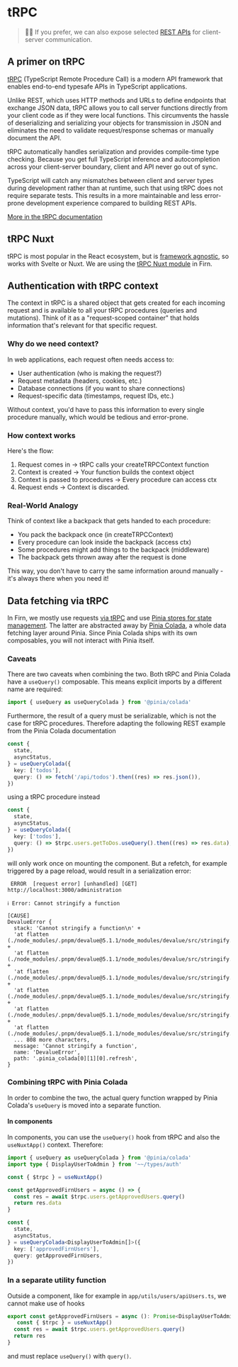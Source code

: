 # tRPC

> 😮‍💨 If you prefer, we can also expose selected [REST APIs](./api.md) for client-server communication.

## A primer on tRPC

[tRPC](https://trpc.io) (TypeScript Remote Procedure Call) is a modern API framework that enables end-to-end typesafe APIs in TypeScript applications.

Unlike REST, which uses HTTP methods and URLs to define endpoints that exchange JSON data, tRPC allows you to call server functions directly from your client code as if they were local functions. This circumvents the hassle of deserializing and serializing your objects for transmission in JSON and eliminates the need to validate request/response schemas or manually document the API.

tRPC automatically handles serialization and provides compile-time type checking. Because you get full TypeScript inference and autocompletion across your client-server boundary, client and API never go out of sync.

TypeScript will catch any mismatches between client and server types during development rather than at runtime, such that using tRPC does not require separate tests. This results in a more maintainable and less error-prone development experience compared to building REST APIs.

[More in the tRPC documentation](https://trpc.io/docs#an-alternative-to-traditional-rest-or-graphql)

## tRPC Nuxt

tRPC is most popular in the React ecosystem, but is [framework agnostic](https://trpc.io/docs/community/awesome-trpc#frontend-frameworks), so works with Svelte or Nuxt. We are using the [tRPC Nuxt module](https://github.com/wobsoriano/trpc-nuxt) in Firn.

## Authentication with tRPC context

The context in tRPC is a shared object that gets created for each incoming request and is available to all your tRPC procedures (queries and mutations). Think of it as a "request-scoped container" that holds information that's relevant for that specific request.

### Why do we need context?

In web applications, each request often needs access to:

- User authentication (who is making the request?)
- Request metadata (headers, cookies, etc.)
- Database connections (if you want to share connections)
- Request-specific data (timestamps, request IDs, etc.)

Without context, you'd have to pass this information to every single procedure manually, which would be tedious and error-prone.

### How context works

Here's the flow:

1. Request comes in → tRPC calls your createTRPCContext function
2. Context is created → Your function builds the context object
3. Context is passed to procedures → Every procedure can access ctx
4. Request ends → Context is discarded.

### Real-World Analogy

Think of context like a backpack that gets handed to each procedure:

- You pack the backpack once (in createTRPCContext)
- Every procedure can look inside the backpack (access ctx)
- Some procedures might add things to the backpack (middleware)
- The backpack gets thrown away after the request is done

This way, you don't have to carry the same information around manually - it's always there when you need it!

## Data fetching via tRPC

In Firn, we mostly use requests [via tRPC](https://trpc-nuxt.pages.dev/) and use [Pinia stores for state management](https://vueschool.io/lessons/introduction-to-pinia?friend=vuerouter&utm_source=pinia). The latter are abstracted away by [Pinia Colada](https://pinia-colada.esm.dev/), a whole data fetching layer around Pinia. Since Pinia Colada ships with its own composables, you will not interact with Pinia itself.

### Caveats

There are two caveats when combining the two. Both tRPC and Pinia Colada have a `useQuery()` composable. This means explicit imports by a different name are required:

```ts
import { useQuery as useQueryColada } from '@pinia/colada'
```

Furthermore, the result of a query must be serializable, which is not the case for tRPC procedures. Therefore adapting the following REST example from the Pinia Colada documentation

```ts
const {
  state,
  asyncStatus,
} = useQueryColada({
  key: ['todos'],
  query: () => fetch('/api/todos').then((res) => res.json()),
})
```

using a tRPC procedure instead

```ts
const {
  state,
  asyncStatus,
} = useQueryColada({
  key: ['todos'],
  query: () => $trpc.users.getToDos.useQuery().then((res) => res.data),
})
```

will only work once on mounting the component. But a refetch, for example triggered by a page reload, would result in a serialization error:

```console
 ERROR  [request error] [unhandled] [GET] http://localhost:3000/administration

ℹ Error: Cannot stringify a function

[CAUSE]
DevalueError {
  stack: 'Cannot stringify a function\n' +
  'at flatten (./node_modules/.pnpm/devalue@5.1.1/node_modules/devalue/src/stringify.js:48:10)\n' +
  'at flatten (./node_modules/.pnpm/devalue@5.1.1/node_modules/devalue/src/stringify.js:200:43)\n' +
  'at flatten (./node_modules/.pnpm/devalue@5.1.1/node_modules/devalue/src/stringify.js:108:15)\n' +
  'at flatten (./node_modules/.pnpm/devalue@5.1.1/node_modules/devalue/src/stringify.js:108:15)\n' +
  'at flatten (./node_modules/.pnpm/devalue@5.1.1/node_modules/devalue/src/stringify.js:108:15)\n' +
  'at flatten (./node_modules/.pnpm/devalue@5.1.1/node_modules/devalue/src/stringify.js:200:43)\n', 
  ... 808 more characters,
  message: 'Cannot stringify a function',
  name: 'DevalueError',
  path: '.pinia_colada[0][1][0].refresh',
}
```

### Combining tRPC with Pinia Colada

In order to combine the two, the actual query function wrapped by Pinia Colada's `useQuery` is moved into a separate function.

#### In components

In components, you can use the `useQuery()` hook from tRPC and also the `useNuxtApp()` context. Therefore:

```ts
import { useQuery as useQueryColada } from '@pinia/colada'
import type { DisplayUserToAdmin } from '~~/types/auth'

const { $trpc } = useNuxtApp()

const getApprovedFirnUsers = async () => {
  const res = await $trpc.users.getApprovedUsers.query()
  return res.data
}

const {
  state,
  asyncStatus,
} = useQueryColada<DisplayUserToAdmin[]>({
  key: ['approvedFirnUsers'],
  query: getApprovedFirnUsers,
})

```

### In a separate utility function

Outside a component, like for example in `app/utils/users/apiUsers.ts`, we cannot make use of hooks

```ts
export const getApprovedFirnUsers = async (): Promise<DisplayUserToAdmin[]> => {
   const { $trpc } = useNuxtApp()
  const res = await $trpc.users.getApprovedUsers.query()
  return res
}
```

and must replace `useQuery()` with `query()`.
